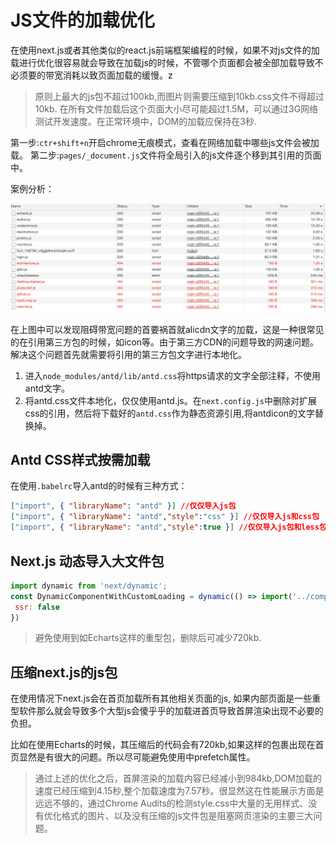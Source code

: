 # JS文件的加载优化

在使用next.js或者其他类似的react.js前端框架编程的时候，如果不对js文件的加载进行优化很容易就会导致在加载js的时候，不管哪个页面都会被全部加载导致不必须要的带宽消耗以致页面加载的缓慢。z

> 原则上最大的js包不超过100kb,而图片则需要压缩到10kb.css文件不得超过10kb. 在所有文件加载后这个页面大小尽可能超过1.5M，可以通过3G网络测试开发速度。在正常环境中，DOM的加载应保持在3秒.

第一步:`ctr+shift+n`开启chrome无痕模式，查看在网络加载中哪些js文件会被加载。
第二步:`pages/_document.js`文件将全局引入的js文件逐个移到其引用的页面中。 

案例分析：

![img](/static/images/source-load.png)

在上图中可以发现阻碍带宽问题的首要祸首就alicdn文字的加载，这是一种很常见的在引用第三方包的时候，如icon等。由于第三方CDN的问题导致的网速问题。解决这个问题首先就需要将引用的第三方包文字进行本地化。

1. 进入`node_modules/antd/lib/antd.css`将https请求的文字全部注释，不使用antd文字。
2. 将antd.css文件本地化，仅仅使用antd.js。在`next.config.js`中删除对扩展css的引用，然后将下载好的`antd.css`作为静态资源引用,将antdicon的文字替换掉。

## Antd CSS样式按需加载

在使用`.babelrc`导入antd的时候有三种方式：

```json
["import", { "libraryName": "antd" }] //仅仅导入js包
["import", { "libraryName": "antd","style":"css" }] //仅仅导入js和css包
["import", { "libraryName": "antd","style":true }] //仅仅导入js包和less包sass包
```
## Next.js 动态导入大文件包

```javascript
import dynamic from 'next/dynamic';
const DynamicComponentWithCustomLoading = dynamic(() => import('../components/hello2'), {
 ssr: false
})
```

> 避免使用到如Echarts这样的重型包，删除后可减少720kb.

## 压缩next.js的js包

在使用<Link>情况下next.js会在首页加载所有其他相关页面的js, 如果内部页面是一些重型软件那么就会导致多个大型js会傻乎乎的加载进首页导致首屏渲染出现不必要的负担。

比如在使用Echarts的时候，其压缩后的代码会有720kb,如果这样的包裹出现在首页显然是有很大的问题。所以尽可能避免使用<Link>中prefetch属性。

> 通过上述的优化之后，首屏渲染的加载内容已经减小到984kb,DOM加载的速度已经压缩到4.15秒,整个加载速度为7.57秒。很显然这在性能展示方面是远远不够的，通过Chrome Audits的检测style.css中大量的无用样式、没有优化格式的图片、以及没有压缩的js文件包是阻塞网页渲染的主要三大问题。




